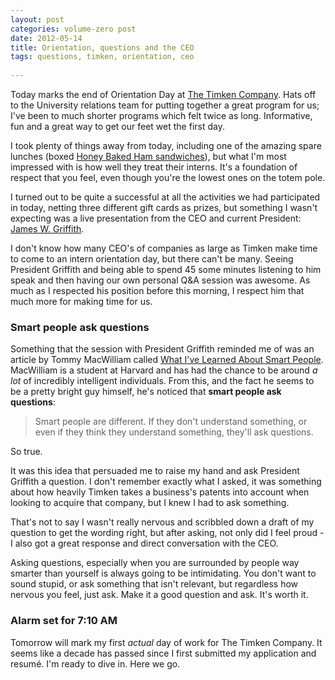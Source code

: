 ```yaml
---
layout: post
categories: volume-zero post
date: 2012-05-14
title: Orientation, questions and the CEO
tags: questions, timken, orientation, ceo
 
---
```



Today marks the end of Orientation Day at [The Timken Company](http://timken.com). Hats off to the University relations team for putting together a great program for us; I've been to much shorter programs which felt twice as long. Informative, fun and a great way to get our feet wet the first day.

I took plenty of things away from today, including one of the amazing spare lunches (boxed [Honey Baked Ham sandwiches](http://www.honeybakedham.com/catering.asp)), but what I'm most impressed with is how well they treat their interns. It's a foundation of respect that you feel, even though you're the lowest ones on the totem pole.

I turned out to be quite a successful at all the activities we had participated in today, netting three different gift cards as prizes, but something I wasn't expecting was a live presentation from the CEO and current President: [James W. Griffith](http://www.timken.com/en-us/about/leadership/Pages/JamesWGriffith.aspx).

I don't know how many CEO's of companies as large as Timken make time to come to an intern orientation day, but there can't be many. Seeing President Griffith and being able to spend 45 some minutes listening to him speak and then having our own personal Q&A session was awesome. As much as I respected his position before this morning, I respect him that much more for making time for us.

### Smart people ask questions

Something that the session with President Griffith reminded me of was an article by Tommy MacWilliam called [What I've Learned About Smart People](http://blog.tommymacwilliam.com/post/17500383225/what-ive-learned-about-smart-people). MacWilliam is a student at Harvard and has had the chance to be around *a lot* of incredibly intelligent individuals. From this, and the fact he seems to be a pretty bright guy himself, he's noticed that **smart people ask questions**:

> Smart people are different. If they don't understand something, or even if they think they understand something, they'll ask questions.

So true.

It was this idea that persuaded me to raise my hand and ask President Griffith a question. I don't remember exactly what I asked, it was something about how heavily Timken takes a business's patents into account when looking to acquire that company, but I knew I had to ask something.

That's not to say I wasn't really nervous and scribbled down a draft of my question to get the wording right, but after asking, not only did I feel proud - I also got a great response and direct conversation with the CEO.

Asking questions, especially when you are surrounded by people way smarter than yourself is always going to be intimidating. You don't want to sound stupid, or ask something that isn't relevant, but regardless how nervous you feel, just ask. Make it a good question and ask. It's worth it.


### Alarm set for 7:10 AM

Tomorrow will mark my first *actual* day of work for The Timken Company. It seems like a decade has passed since I first submitted my application and resumé. I'm ready to dive in. Here we go.
